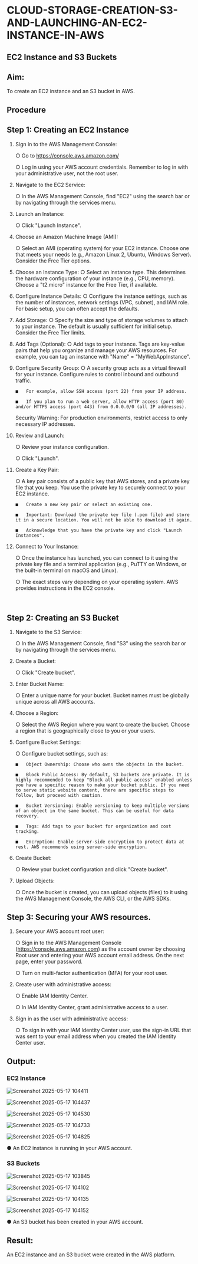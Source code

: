 # CLOUD-STORAGE-CREATION-S3-AND-LAUNCHING-AN-EC2-INSTANCE-IN-AWS

## EC2 Instance and S3 Buckets

## Aim:
To create an EC2 instance and an S3 bucket in AWS.
## Procedure
## Step 1: Creating an EC2 Instance
1.	Sign in to the AWS Management Console:

    ○	Go to https://console.aws.amazon.com/

    ○	Log in using your AWS account credentials. Remember to log in with your administrative user, not the root user.

2.	Navigate to the EC2 Service:

    ○	In the AWS Management Console, find "EC2" using the search bar or by navigating through the services menu.

3.	Launch an Instance:

    ○	Click "Launch Instance".

4.	Choose an Amazon Machine Image (AMI):

    ○	Select an AMI (operating system) for your EC2 instance. Choose one that meets your needs (e.g., Amazon Linux 2, Ubuntu, Windows Server). Consider the Free Tier options.

5.	Choose an Instance Type:
    ○	Select an instance type. This determines the hardware configuration of your instance (e.g., CPU, memory). Choose a "t2.micro" instance for the Free Tier, if available.

6.	Configure Instance Details:
    ○	Configure the instance settings, such as the number of instances, network settings (VPC, subnet), and IAM role. For basic setup, you can often accept the defaults.

7.	Add Storage:
    ○	Specify the size and type of storage volumes to attach to your instance. The default is usually sufficient for initial setup. Consider the Free Tier limits.

8.	Add Tags (Optional):
    ○	Add tags to your instance. Tags are key-value pairs that help you organize and manage your AWS resources. For example, you can tag an instance with "Name" = "MyWebAppInstance".

9.	Configure Security Group:
    ○	A security group acts as a virtual firewall for your instance. Configure rules to control inbound and outbound traffic.

        ■	For example, allow SSH access (port 22) from your IP address.

        ■	If you plan to run a web server, allow HTTP access (port 80) and/or HTTPS access (port 443) from 0.0.0.0/0 (all IP addresses). 

    Security Warning: For production environments, restrict access to only necessary IP addresses.

10.	Review and Launch:

    ○	Review your instance configuration.

    ○	Click "Launch".

11.	Create a Key Pair:

    ○	A key pair consists of a public key that AWS stores, and a private key file that you keep. You use the private key to securely connect to your EC2 instance.

        ■	Create a new key pair or select an existing one.

        ■	Important: Download the private key file (.pem file) and store it in a secure location. You will not be able to download it again.

        ■	Acknowledge that you have the private key and click "Launch Instances".

12.	Connect to Your Instance:

    ○	Once the instance has launched, you can connect to it using the private key file and a terminal application (e.g., PuTTY on Windows, or the built-in terminal on macOS and Linux).

    ○	The exact steps vary depending on your operating system. AWS provides instructions in the EC2 console.

<br>

## Step 2: Creating an S3 Bucket
1.	Navigate to the S3 Service:

    ○	In the AWS Management Console, find "S3" using the search bar or by navigating through the services menu.

2.	Create a Bucket:

    ○	Click "Create bucket".
3.	Enter Bucket Name:

    ○	Enter a unique name for your bucket. Bucket names must be globally unique across all AWS accounts.

4.	Choose a Region:

    ○	Select the AWS Region where you want to create the bucket. Choose a region that is geographically close to you or your users.

5.	Configure Bucket Settings:

    ○	Configure bucket settings, such as:

        ■	Object Ownership: Choose who owns the objects in the bucket.

        ■	Block Public Access: By default, S3 buckets are private. It is highly recommended to keep "Block all public access" enabled unless you have a specific reason to make your bucket public. If you need to serve static website content, there are specific steps to follow, but proceed with caution.

        ■	Bucket Versioning: Enable versioning to keep multiple versions of an object in the same bucket. This can be useful for data recovery.

        ■	Tags: Add tags to your bucket for organization and cost tracking.

        ■	Encryption: Enable server-side encryption to protect data at rest. AWS recommends using server-side encryption.

6.	Create Bucket:

    ○	Review your bucket configuration and click "Create bucket".

7.	Upload Objects:

    ○	Once the bucket is created, you can upload objects (files) to it using the AWS Management Console, the AWS CLI, or the AWS SDKs.

## Step 3: Securing your AWS resources.
1.	Secure your AWS account root user:

    ○	Sign in to the AWS Management Console (https://console.aws.amazon.com) as the account owner by choosing Root user and entering your AWS account email address. On the next page, enter your password.

    ○	Turn on multi-factor authentication (MFA) for your root user.

2.	Create user with administrative access:

    ○	Enable IAM Identity Center.

    ○	In IAM Identity Center, grant administrative access to a user.

3.	Sign in as the user with administrative access:

    ○	To sign in with your IAM Identity Center user, use the sign-in URL that was sent to your email address when you created the IAM Identity Center user.





## Output:
### EC2 Instance
![Screenshot 2025-05-17 104411](https://github.com/user-attachments/assets/e4774167-9380-4274-99ba-cc9464b15583)

![Screenshot 2025-05-17 104437](https://github.com/user-attachments/assets/8b2de97c-3757-4b7f-a732-01dcf4cce3b2)

![Screenshot 2025-05-17 104530](https://github.com/user-attachments/assets/be1d81b1-a1c7-4733-8a3d-eb3367001955)

![Screenshot 2025-05-17 104733](https://github.com/user-attachments/assets/e50cd3ae-311a-4f46-b9c5-a1c788fe8f3c)

![Screenshot 2025-05-17 104825](https://github.com/user-attachments/assets/5fc5a322-7004-41d5-9332-f71063d9275a)

●	An EC2 instance is running in your AWS account.



### S3 Buckets

![Screenshot 2025-05-17 103845](https://github.com/user-attachments/assets/07e5fc14-928b-4035-85de-01dc17d8067b)

![Screenshot 2025-05-17 104102](https://github.com/user-attachments/assets/35e82c86-4583-4ede-a671-3c787840c4c6)

![Screenshot 2025-05-17 104135](https://github.com/user-attachments/assets/4c346ec2-eb73-4340-bb9f-65b0f09e7e8a)

![Screenshot 2025-05-17 104152](https://github.com/user-attachments/assets/51e10893-0a49-435b-b3c4-a1919ae58b05)

 


●	An S3 bucket has been created in your AWS account.


## Result:
An EC2 instance and an S3 bucket were created in the AWS platform.




